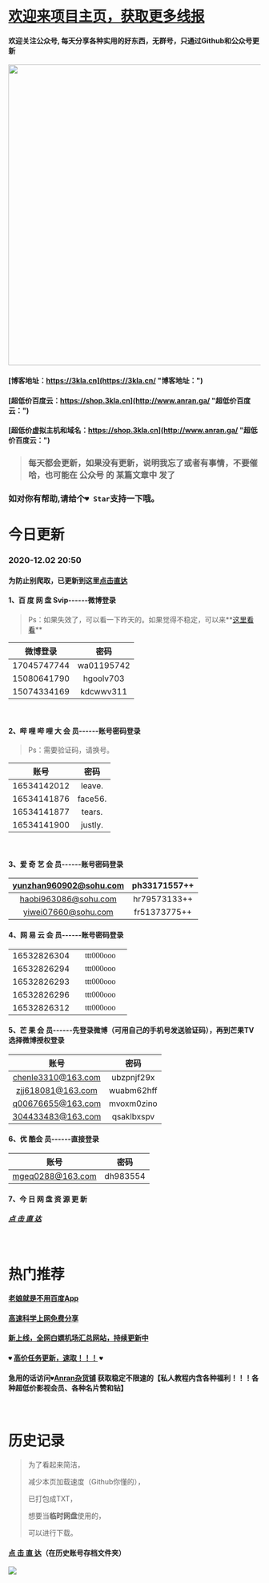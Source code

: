 # [欢迎来项目主页，获取更多线报](https://github.com/anran-world/Anranawsl "项目主页")

#### 欢迎关注公众号, 每天分享各种实用的好东西，**无群号**，只通过Github和公众号更新

<img src="https://p.pstatp.com/origin/137fe000238abec2d11ab" width=600px;>  

<br>

#### [博客地址：https://3kla.cn](https://3kla.cn/ "博客地址：")

#### [超低价百度云：https://shop.3kla.cn](http://www.anran.ga/ "超低价百度云：")

#### [超低价虚拟主机和域名：https://shop.3kla.cn](http://www.anran.ga/ "超低价百度云：")

> ### 每天都会更新，如果没有更新，说明我忘了或者有事情，不要催哈，也可能在 公众号 的 某篇文章中 发了

### 如对你有帮助,请给个`♥ Star`支持一下哦。

# 今日更新

### 2020-12.02 20:50

#### 为防止别爬取，已更新到这里[点击直达](http://pan.3kla.cn/dir/30378223-41547148-e3dcc6)

#### 1、百 度 网 盘 Svip------微博登录

> Ps：如果失效了，可以看一下昨天的。如果觉得不稳定，可以来**[这里看看](https://shop.3kla.cn/)**

|  微博登录   |    密码    |
| :---------: | :--------: |
| 17045747744 | wa01195742 |
| 15080641790 | hgoolv703  |
| 15074334169 | kdcwwv311  |

<br>

#### 2、哔 哩 哔 哩 大 会 员------账号密码登录

> Ps：需要验证码，请换号。

|    账号     |  密码   |
| :---------: | :-----: |
| 16534142012 | leave.  |
| 16534141876 | face56. |
| 16534141877 | tears.  |
| 16534141900 | justly. |

<br>

#### 3、爱 奇 艺 会 员------账号密码登录

| yunzhan960902@sohu.com | ph33171557++ |
| :--------------------: | :----------: |
|  haobi963086@sohu.com  | hr79573133++ |
|  yiwei07660@sohu.com   | fr51373775++ |

#### 4、网 易 云 会 员------账号密码登录

<table selecttype="cells"><colgroup><col width="107" style="width: 107px;"><col width="107" style="width: 107px;"></colgroup><tbody><tr height="24" style="height:24px;"><td style="font-size:16px;text-align:center;" width="18">16532826304</td><td style="font-size: 16px;font-family: 'Microsoft YaHei';text-align: center;" width="79"><span style="font-size: 16px;">ttt000ooo</span></td></tr><tr height="24" style="height:24px;"><td style="font-size:16px;text-align:center;" width="104">16532826294</td><td style="font-size: 16px;font-family: 'Microsoft YaHei';text-align: center;" width="79"><span style="font-size: 16px;">ttt000ooo</span></td></tr><tr height="24" style="height:24px;"><td style="font-size:16px;text-align:center;" width="18">16532826293</td><td style="font-size: 16px;font-family: 'Microsoft YaHei';text-align: center;" width="79"><span style="font-size: 16px;">ttt000ooo</span></td></tr><tr height="24" style="height:24px;"><td style="font-size:16px;text-align:center;" width="18">16532826296</td><td style="font-size: 16px;font-family: 'Microsoft YaHei';text-align: center;" width="79"><span style="font-size: 16px;">ttt000ooo</span></td></tr><tr height="24" style="height:24px;"><td style="font-size:16px;text-align:center;" width="18">16532826312</td><td style="font-size: 16px;font-family: 'Microsoft YaHei';text-align: center;" width="79"><span style="font-size: 16px;">ttt000ooo</span></td></tr></tbody></table>

#### 5、芒 果 会 员------先登录微博（可用自己的手机号发送验证码），再到芒果TV选择微博授权登录

|        账号        |    密码    |
| :----------------: | :--------: |
| chenle3310@163.com | ubzpnjf29x |
| zjj618081@163.com  | wuabm62hff |
| q00676655@163.com  | mvoxm0zino |
| 304433483@163.com  | qsaklbxspv |

#### 6、优 酷会 员------直接登录

|       账号       |   密码   |
| :--------------: | :------: |
| mgeq0288@163.com | dh983554 |

#### 7、今 日 网 盘 资 源 更 新

##### [点 击 直 达](https://github.com/anran-world/Anranawsl/tree/master/%E7%99%BE%E5%BA%A6%E7%BD%91%E7%9B%98%E8%B5%84%E6%BA%90%E5%88%86%E4%BA%AB)

<br>

# 热门推荐

#### [老娘就是不用百度App](https://3kla.cn/blog/1592.html)

#### [高速科学上网免费分享]([https://github.com/anran-world/Anranawsl/tree/master/%E6%97%A0%E7%95%8C](https://github.com/anran-world/Anranawsl/tree/master/无界) "高速节点免费分享")

####  [新上线，全网白嫖机场汇总网站，持续更新中](https://shop.3kla.cn/?cid=5 "新上线，全网白嫖机场汇总网站，持续更新中")

#### ` ♥ ` [高价任务更新，速取！！！](https://3kla.cn/blog/1623.html "高价任务更新，速取！！！") ` ♥ `

#### 急用的话访问` ♥ `[Anran杂货铺](https://shop.3kla.cn/ "Anran杂货铺") 获取稳定不限速的【私人教程内含各种福利！！！各种超低价影视会员、各种名片赞和钻】

  <br>

  # 历史记录

> 为了看起来简洁，
>
> 减少本页加载速度（Github你懂的），
>
> 已打包成TXT，
>
> 想要当**临时网盘**使用的，
>
> 可以进行下载。

#### <a href="http://pan.3kla.cn/dir/30378223-41531263-8cebcd">点 击 直 达</a>（在历史账号存档文件夹）

<img src="https://p.pstatp.com/origin/1387e00016e750415e530">


